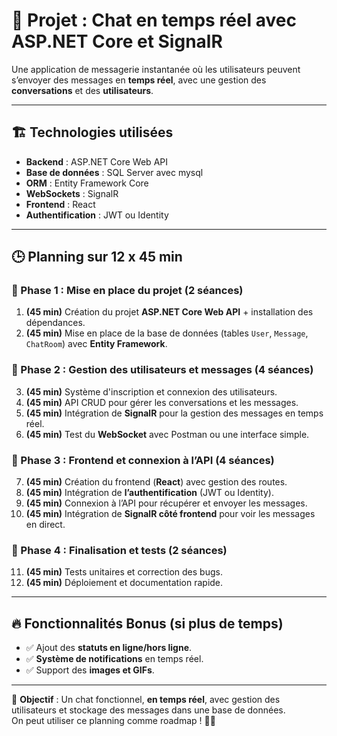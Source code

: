 # 📌 Projet : Chat en temps réel avec ASP.NET Core et SignalR

Une application de messagerie instantanée où les utilisateurs peuvent s’envoyer des messages en **temps réel**, avec une gestion des **conversations** et des **utilisateurs**.

---

## 🏗 Technologies utilisées  
- **Backend** : ASP.NET Core Web API  
- **Base de données** : SQL Server avec mysql  
- **ORM** : Entity Framework Core  
- **WebSockets** : SignalR  
- **Frontend** : React  
- **Authentification** : JWT ou Identity  

---

## 🕒 Planning sur 12 x 45 min  

### 📅 Phase 1 : Mise en place du projet (2 séances)  
1. **(45 min)** Création du projet **ASP.NET Core Web API** + installation des dépendances.  
2. **(45 min)** Mise en place de la base de données (tables `User`, `Message`, `ChatRoom`) avec **Entity Framework**.  

### 💬 Phase 2 : Gestion des utilisateurs et messages (4 séances)  
3. **(45 min)** Système d'inscription et connexion des utilisateurs.  
4. **(45 min)** API CRUD pour gérer les conversations et les messages.  
5. **(45 min)** Intégration de **SignalR** pour la gestion des messages en temps réel.  
6. **(45 min)** Test du **WebSocket** avec Postman ou une interface simple.  

### 🎨 Phase 3 : Frontend et connexion à l’API (4 séances)  
7. **(45 min)** Création du frontend (**React**) avec gestion des routes.  
8. **(45 min)** Intégration de **l’authentification** (JWT ou Identity).  
9. **(45 min)** Connexion à l’API pour récupérer et envoyer les messages.  
10. **(45 min)** Intégration de **SignalR côté frontend** pour voir les messages en direct.  

### 🚀 Phase 4 : Finalisation et tests (2 séances)  
11. **(45 min)** Tests unitaires et correction des bugs.  
12. **(45 min)** Déploiement et documentation rapide.  

---

## 🔥 Fonctionnalités Bonus (si plus de temps)  
- ✅ Ajout des **statuts en ligne/hors ligne**.  
- ✅ **Système de notifications** en temps réel.  
- ✅ Support des **images et GIFs**.  

---

🎯 **Objectif** : Un chat fonctionnel, **en temps réel**, avec gestion des utilisateurs et stockage des messages dans une base de données.  
On peut utiliser ce planning comme roadmap ! 🚀🔥
